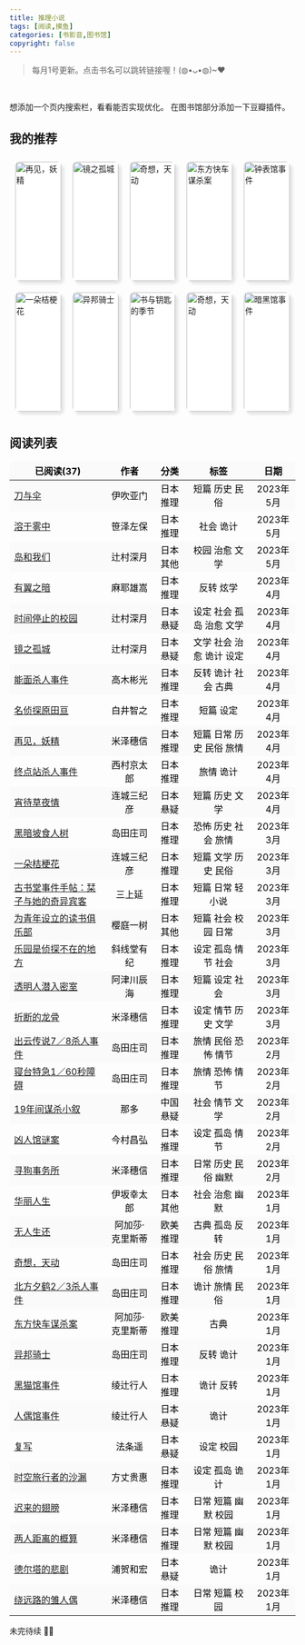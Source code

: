 ```yaml
---
title: 推理小说
tags: [阅读,摸鱼]
categories: [书影音,图书馆]
copyright: false
---
```

> 每月1号更新。点击书名可以跳转链接喔！(◍•ᴗ•◍)~❤

<br>

想添加一个页内搜索栏，看看能否实现优化。
在图书馆部分添加一下豆瓣插件。

## 我的推荐

<html>
    <head>
        <style>
            .box{
                flex: 1;
                overflow: hidden;
                transition: .5s;
                margin: 10px 10px;
                box-shadow: 5px 5px 5px rgba(0, 0, 0, .1);
                border-radius: 7.5px;
                border: 0px solid transparent;
                background-color: #fff;
            }
            .container{
                /* 相对定位 */
                position: relative;
                /* 弹性布局 横向排列 允许换行 */
                display: flex;
                flex-direction: row;
                flex-wrap: wrap;
            }
            .container .box{
                position: relative;
                width: 210px;
                height: 210px;
                /* 溢出隐藏 */
                overflow: hidden;
                /* 动画过渡 */
                transition: 0.5s;
            }
            /* 鼠标移入，盒子变大 */
            .container .box:hover{
                transform: scale(1.5);
                box-shadow: 5px 5px 5px rgba(0,0,0,0.25);
                z-index: 1;
            }
            .container .box .img-box{
                /* 绝对定位 */
                position: absolute;
                left: 0;
                top: 0;
                width: 100%;
                height: 100%;
            }
            /* 渐变遮罩（白色——透明） 默认隐藏 */
            .container .box .img-box::before{
                content: "";
                position: absolute;
                left: 0;
                top: 0;
                width: 100%;
                height: 100%;
                background: linear-gradient(to top, white,rgba(255, 255, 255, 0));
                z-index: 1;
                opacity: 0;
                transition: 0.5s;
            }
            /* 鼠标移入，渐变遮罩显示 */
            .container .box:hover .img-box::before{
                opacity: 1;
            }
            .container .box .img-box img{
                position: absolute;
                left: 0;
                top: 0;
                width: 100%;
                height: 100%;
                /* 保持原有尺寸比例，裁切长边 */
                object-fit: cover;
            }
            .container .box .text-box{
                position: absolute;
                left: 0;
                top: 0;
                width: 100%;
                height: 100%;
                padding: 20px;
                /* 弹性布局 元素位于容器的结尾 */
                display: flex;
                align-items: flex-end;
                color: #000;
                z-index: 2;
            }
            .container .box .text-box h3{
                font-size: 15px;
                margin-bottom: 10px;
                /* 默认移出可视范围 */
                transform: translateY(200px);
                transition: 0.5s;
            }
            .container .box:hover .text-box h3{
                /* 鼠标移入，移入可视范围 */
                transform: translateY(0);
                /* 设置动画延迟时间 */
                transition-delay: 0.1s;
            }
            .container .box .text-box p{
                font-size: 10px;
                line-height: 20px;
                /* 默认移出可视范围 */
                transform: translateY(200px);
                transition: 0.5s;
            }
            .container .box:hover .text-box p{
                /* 鼠标移入，移入可视范围 */
                transform: translateY(0);
                /* 设置动画延迟时间 */
                transition-delay: 0.3s;
            }
            table th{
                color:#000000;
                border-color:transparent;
                text-align:center;
            }
            table td{
                color:#000000;
                border-color:transparent;
                text-align:center;
            }
            table tr:nth-child(odd) {
                background-color: rgba(227,227,227,.1);
            }
            table td:first-child {
                text-align:left;
            }
        </style>
    </head>
    <body>
        <div class="container">
            <div class="box">
                <div class="img-box">
                    <img src="https://img2.doubanio.com/view/subject/l/public/s34005071.jpg" alt="再见，妖精">
                </div>
                <div class="text-box">
                    <div>
                        <h3><a href="https://book.douban.com/subject/35572977/">再见，妖精</a></h3>
                        <p> 国际关系x日常推理 </p>
                    </div>
                </div>
            </div>
            <div class="box">
                <div class="img-box">
                    <img src="https://img2.doubanio.com/view/subject/l/public/s34367437.jpg" alt="镜之孤城">
                </div>
                <div class="text-box">
                    <div>
                        <h3>镜之孤城</h3>
                        <p>对不登校儿童的心理进行了细腻的描写</p>
                    </div>
                </div>
            </div>
            <div class="box">
                <div class="img-box">
                    <img src="https://img2.doubanio.com/view/subject/l/public/s4540915.jpg" alt="奇想，天动">
                </div>
                <div class="text-box">
                    <div>
                        <h3><a href="https://book.douban.com/subject/23780806/">奇想，天动</a></h3>
                        <p>岛田庄司</p>
                    </div>
                </div>
            </div>
            <div class="box">
                <div class="img-box">
                    <img src="https://img2.doubanio.com/view/subject/l/public/s26344659.jpg" alt="东方快车谋杀案">
                </div>
                <div class="text-box">
                    <div>
                        <h3><a href="https://book.douban.com/subject/24153048/">东方快车谋杀案</a></h3>
                        <p>弗兰奇。</p>
                    </div>
                </div>
            </div>
                        <div class="box">
                <div class="img-box">
                    <img src="https://img2.doubanio.com/view/subject/l/public/s28775794.jpg" alt="钟表馆事件">
                </div>
                <div class="text-box">
                    <div>
                        <h3><a href="https://book.douban.com/subject/26771719/">钟表馆事件</a></h3>
                        <p>托尼托尼·乔巴。</p>
                    </div>
                </div>
            </div>
        </div>
        <div class="container">
            <div class="box">
                <div class="img-box">
                    <img src="https://img2.doubanio.com/view/subject/l/public/s4510219.jpg" alt="一朵桔梗花">
                </div>
                <div class="text-box">
                    <div>
                        <h3><a href="https://book.douban.com/subject/5269222/">一朵桔梗花</a></h3>
                        <p>女性·时代·推理</p>
                    </div>
                </div>
            </div>
            <div class="box">
                <div class="img-box">
                    <img src="https://img2.doubanio.com/view/subject/l/public/s11087849.jpg" alt="异邦骑士">
                </div>
                <div class="text-box">
                    <div>
                        <h3>异邦骑士</h3>
                        <p>入坑作</p>
                    </div>
                </div>
            </div>
            <div class="box">
                <div class="img-box">
                    <img src="https://img2.doubanio.com/view/subject/l/public/s34164018.jpg" alt="书与钥匙的季节">
                </div>
                <div class="text-box">
                    <div>
                        <h3>乔巴</h3>
                        <p>托形。</p>
                    </div>
                </div>
            </div>
            <div class="box">
                <div class="img-box">
                    <img src="https://img2.doubanio.com/view/subject/l/public/s4540915.jpg" alt="奇想，天动">
                </div>
                <div class="text-box">
                    <div>
                        <h3><a href="https://book.douban.com/subject/23780806/">奇想，天动</a></h3>
                        <p>弗兰器。</p>
                    </div>
                </div>
            </div>
            <div class="box">
                <div class="img-box">
                    <img src="https://img2.doubanio.com/view/subject/l/public/s28775786.jpg" alt="暗黑馆事件">
                </div>
                <div class="text-box">
                    <div>
                        <h3><a href="https://book.douban.com/subject/26771721/">暗黑馆事件</a></h3>
                        <p>弗兰奇】。</p>
                    </div>
                </div>
            </div>
        </div>
    </body>
</html>


## 阅读列表

| 已阅读(37)                                                        | 作者       | 分类    | 标签             | 日期      |
| -------------------------------------------------------------- | -------- | ----- | -------------- | ------- |
| [刀与伞](https://book.douban.com/subject/36187796/)               | 伊吹亚门     | 日本 推理 | 短篇 历史 民俗       | 2023年5月 |
| [溶于雾中](https://book.douban.com/subject/36194208/)              | 笹泽左保     | 日本 推理 | 社会 诡计          | 2023年5月 |
| [岛和我们](https://book.douban.com/subject/26277997/)              | 辻村深月     | 日本 其他 | 校园 治愈 文学       | 2023年5月 |
| [有翼之暗](https://book.douban.com/subject/25892396/)              | 麻耶雄嵩     | 日本 推理 | 反转 炫学          | 2023年4月 |
| [时间停止的校园](https://book.douban.com/subject/26613047/)           | 辻村深月     | 日本 悬疑 | 设定 社会 孤岛 治愈 文学 | 2023年4月 |
| [镜之孤城](https://book.douban.com/subject/34907839/)              | 辻村深月     | 日本 悬疑 | 文学 社会 治愈 诡计 设定 | 2023年4月 |
| [能面杀人事件](https://book.douban.com/subject/10746421/)            | 高木彬光     | 日本 推理 | 反转 诡计 社会 古典    | 2023年4月 |
| [名侦探原田亘](https://book.douban.com/subject/34894616/)            | 白井智之     | 日本 推理 | 短篇 设定          | 2023年4月 |
| [再见，妖精](https://book.douban.com/subject/35572977/)             | 米泽穗信     | 日本 推理 | 短篇 日常 历史 民俗 旅情 | 2023年4月 |
| [终点站杀人事件](https://book.douban.com/subject/36044212/)           | 西村京太郎    | 日本 推理 | 旅情 诡计          | 2023年4月 |
| [宵待草夜情](https://book.douban.com/subject/26367367/)             | 连城三纪彦    | 日本 悬疑 | 短篇 历史 文学       | 2023年4月 |
| [黑暗坡食人树](https://book.douban.com/subject/23780809/)            | 岛田庄司     | 日本 推理 | 恐怖 历史 社会 旅情    | 2023年3月 |
| [一朵桔梗花](https://book.douban.com/subject/5269222/)              | 连城三纪彦    | 日本 推理 | 短篇 文学 历史 民俗    | 2023年3月 |
| [古书堂事件手帖：栞子与她的奇异宾客](https://book.douban.com/subject/24358626/) | 三上延      | 日本 推理 | 短篇 日常 轻小说      | 2023年3月 |
| [为青年设立的读书俱乐部](https://book.douban.com/subject/35378878/)       | 樱庭一树     | 日本 其他 | 短篇 社会 校园 日常    | 2023年3月 |
| [乐园是侦探不在的地方](https://book.douban.com/subject/35919827/)        | 斜线堂有纪    | 日本 推理 | 设定 孤岛 情节 社会    | 2023年3月 |
| [透明人潜入密室](https://book.douban.com/subject/35875586/)           | 阿津川辰海    | 日本 推理 | 短篇 设定 社会       | 2023年3月 |
| [折断的龙骨](https://book.douban.com/subject/27621482/)             | 米泽穗信     | 日本 推理 | 设定 情节 历史 文学    | 2023年3月 |
| [出云传说7／8杀人事件](https://book.douban.com/subject/20002789/)       | 岛田庄司     | 日本 推理 | 旅情 民俗 恐怖 情节    | 2023年2月 |
| [寝台特急1／60秒障碍](https://book.douban.com/subject/11501895/)       | 岛田庄司     | 日本 推理 | 旅情 恐怖 情节       | 2023年2月 |
| [19年间谋杀小叙](https://book.douban.com/subject/30237176)           | 那多       | 中国 悬疑 | 社会 情节 文学       | 2023年2月 |
| [凶人馆谜案](https://book.douban.com/subject/36032438/)             | 今村昌弘     | 日本 推理 | 设定 孤岛 情节       | 2023年2月 |
| [寻狗事务所](https://book.douban.com/subject/6434440/)              | 米泽穗信     | 日本 推理 | 日常 历史 民俗 幽默    | 2023年2月 |
| [华丽人生](https://book.douban.com/subject/35602671/)              | 伊坂幸太郎    | 日本 其他 | 社会 治愈 幽默       | 2023年1月 |
| [无人生还](https://book.douban.com/subject/24859822/)              | 阿加莎·克里斯蒂 | 欧美 推理 | 古典 孤岛 反转       | 2023年1月 |
| [奇想，天动](https://book.douban.com/subject/23780806/)             | 岛田庄司     | 日本 推理 | 社会 历史 民俗 旅情    | 2023年1月 |
| [北方夕鹤2／3杀人事件](https://book.douban.com/subject/20468727/)       | 岛田庄司     | 日本 推理 | 诡计 旅情 民俗       | 2023年1月 |
| [东方快车谋杀案](https://book.douban.com/subject/24153048/)           | 阿加莎·克里斯蒂 | 欧美 推理 | 古典             | 2023年1月 |
| [异邦骑士](https://book.douban.com/subject/11501902/)              | 岛田庄司     | 日本 推理 | 反转 诡计          | 2023年1月 |
| [黑猫馆事件](https://book.douban.com/subject/26771722/)             | 绫辻行人     | 日本 推理 | 诡计 反转          | 2023年1月 |
| [人偶馆事件](https://book.douban.com/subject/26771724/)             | 绫辻行人     | 日本 悬疑 | 诡计             | 2023年1月 |
| [复写](https://book.douban.com/subject/35217600/)                | 法条遥      | 日本 悬疑 | 设定 校园          | 2023年1月 |
| [时空旅行者的沙漏](https://book.douban.com/subject/35430467/)          | 方丈贵惠     | 日本 推理 | 设定 孤岛 诡计       | 2023年1月 |
| [迟来的翅膀](https://book.douban.com/subject/27070071/)             | 米泽穗信     | 日本 推理 | 日常 短篇 幽默 校园    | 2023年1月 |
| [两人距离的概算](https://book.douban.com/subject/25885612/)           | 米泽穗信     | 日本 推理 | 日常 短篇 幽默 校园    | 2023年1月 |
| [德尔塔的悲剧](https://book.douban.com/subject/36075911/)            | 浦贺和宏     | 日本 悬疑 | 诡计             | 2023年1月 |
| [绕远路的雏人偶](https://book.douban.com/subject/25808629/)           | 米泽穗信     | 日本 推理 | 日常 短篇 校园       | 2023年1月 |


未完待续 ✌🏻

<br>
